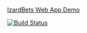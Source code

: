 [IzardBets Web App Demo](https://matek2305.github.io/izard-bets-web-app/)

[![Build Status](https://travis-ci.org/matek2305/izard-bets-web-app.svg?branch=master)](https://travis-ci.org/matek2305/izard-bets-web-app)
